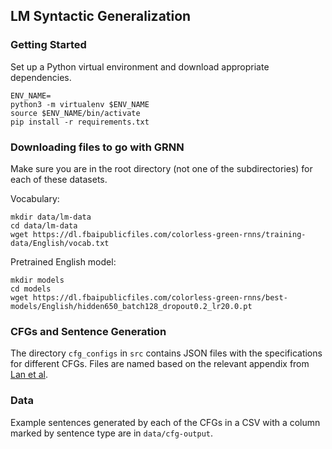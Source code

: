 ## LM Syntactic Generalization

### Getting Started
Set up a Python virtual environment and download appropriate dependencies.

```
ENV_NAME=
python3 -m virtualenv $ENV_NAME
source $ENV_NAME/bin/activate
pip install -r requirements.txt
```

### Downloading files to go with GRNN
Make sure you are in the root directory (not one of the subdirectories) for each of these datasets.

Vocabulary:

```
mkdir data/lm-data
cd data/lm-data
wget https://dl.fbaipublicfiles.com/colorless-green-rnns/training-data/English/vocab.txt
```

Pretrained English model: 

```
mkdir models
cd models
wget https://dl.fbaipublicfiles.com/colorless-green-rnns/best-models/English/hidden650_batch128_dropout0.2_lr20.0.pt
```

### CFGs and Sentence Generation
The directory `cfg_configs` in `src` contains JSON files with the specifications for different CFGs. Files are named based on the relevant appendix from [Lan et al](https://lingbuzz.net/lingbuzz/006829).

### Data
Example sentences generated by each of the CFGs in a CSV with a column marked by sentence type are in `data/cfg-output`. 
